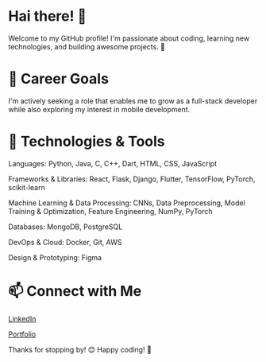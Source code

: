 # Hai there! 👋

Welcome to my GitHub profile! I'm passionate about coding, learning new technologies, and building awesome projects. 🚀 

# 🚀 Career Goals

I'm actively seeking a role that enables me to grow as a full-stack developer while also exploring my interest in mobile development.

# 🔧 Technologies & Tools

Languages: Python, Java, C, C++, Dart, HTML, CSS, JavaScript

Frameworks & Libraries: React, Flask, Django, Flutter, TensorFlow, PyTorch, scikit-learn

Machine Learning & Data Processing: CNNs, Data Preprocessing, Model Training & Optimization, Feature Engineering, NumPy, PyTorch

Databases: MongoDB, PostgreSQL

DevOps & Cloud: Docker, Git, AWS

Design & Prototyping: Figma


# 📫 Connect with Me

[LinkedIn](https://www.linkedin.com/in/erik-hai/)

[Portfolio](https://erikhai.github.io/ErikHai-Website/)




Thanks for stopping by! 😊 Happy coding! 🚀
